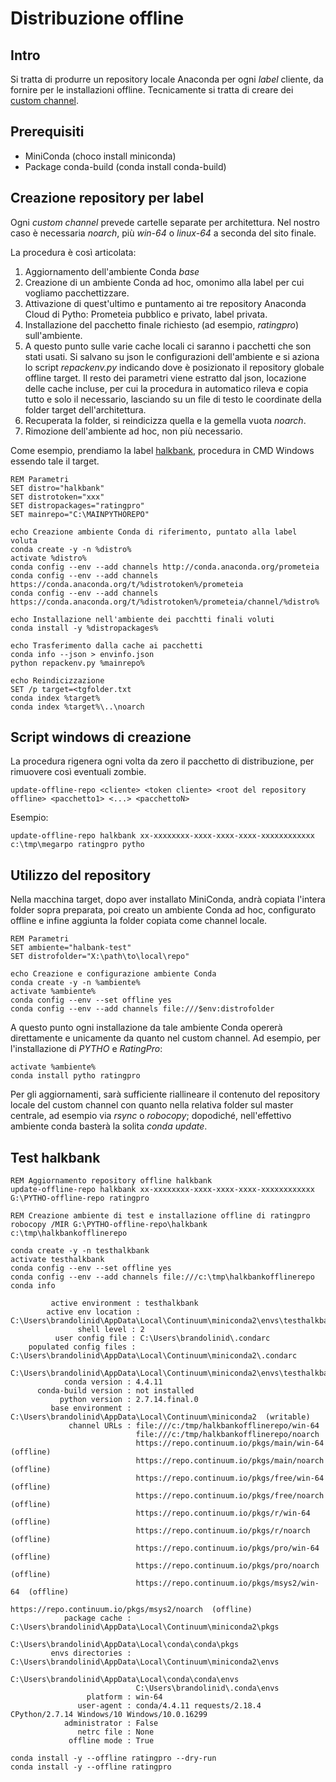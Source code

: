 # Distribuzione offline

## Intro
Si tratta di produrre un repository locale Anaconda per ogni _label_ cliente, da fornire per le installazioni offline. Tecnicamente si tratta di creare dei [custom channel](https://conda.io/docs/user-guide/tasks/create-custom-channels.html).


## Prerequisiti
- MiniConda (choco install miniconda)
- Package conda-build (conda install conda-build)

## Creazione repository per label

Ogni _custom channel_ prevede cartelle separate per architettura. Nel nostro caso è necessaria _noarch_, più _win-64_ o _linux-64_ a seconda del sito finale.

La procedura è così articolata:

1. Aggiornamento dell'ambiente Conda _base_
2. Creazione di un ambiente Conda ad hoc, omonimo alla label per cui vogliamo pacchettizzare.
3. Attivazione di quest'ultimo e puntamento ai tre repository Anaconda Cloud di Pytho: Prometeia pubblico e privato, label privata.
4. Installazione del pacchetto finale richiesto (ad esempio, _ratingpro_) sull'ambiente.
5. A questo punto sulle varie cache locali ci saranno i pacchetti che son stati usati. Si salvano su json le configurazioni dell'ambiente e si aziona lo script _repackenv.py_ indicando dove è posizionato il repository globale offline target. Il resto dei parametri viene estratto dal json, locazione delle cache incluse, per cui la procedura in automatico rileva e copia tutto e solo il necessario, lasciando su un file di testo le coordinate della folder target dell'architettura.
6. Recuperata la folder, si reindicizza quella e la gemella vuota _noarch_.
7. Rimozione dell'ambiente ad hoc, non più necessario. 

Come esempio, prendiamo la label [halkbank](https://anaconda.org/prometeia/repo/files?type=any&label=halkbank), procedura in CMD Windows essendo tale il target.

    REM Parametri
    SET distro="halkbank"
    SET distrotoken="xxx"
    SET distropackages="ratingpro"
    SET mainrepo="C:\MAINPYTHOREPO"

    echo Creazione ambiente Conda di riferimento, puntato alla label voluta
    conda create -y -n %distro%
    activate %distro%
    conda config --env --add channels http://conda.anaconda.org/prometeia
    conda config --env --add channels https://conda.anaconda.org/t/%distrotoken%/prometeia
    conda config --env --add channels https://conda.anaconda.org/t/%distrotoken%/prometeia/channel/%distro%

    echo Installazione nell'ambiente dei pacchtti finali voluti
    conda install -y %distropackages%

    echo Trasferimento dalla cache ai pacchetti
    conda info --json > envinfo.json
    python repackenv.py %mainrepo%

    echo Reindicizzazione
    SET /p target=<tgfolder.txt
    conda index %target%
    conda index %target%\..\noarch

## Script windows di creazione

 La procedura rigenera ogni volta da zero il pacchetto di distribuzione, per rimuovere così eventuali zombie.

    update-offline-repo <cliente> <token cliente> <root del repository offline> <pacchetto1> <...> <pacchettoN>

Esempio:

    update-offline-repo halkbank xx-xxxxxxxx-xxxx-xxxx-xxxx-xxxxxxxxxxxx c:\tmp\megarpo ratingpro pytho

## Utilizzo del repository

Nella macchina target, dopo aver installato MiniConda, andrà copiata l'intera folder sopra preparata, poi creato un ambiente Conda ad hoc, configurato offline e infine aggiunta la folder copiata come channel locale. 

    REM Parametri
    SET ambiente="halbank-test"
    SET distrofolder="X:\path\to\local\repo"

    echo Creazione e configurazione ambiente Conda
    conda create -y -n %ambiente%
    activate %ambiente%
    conda config --env --set offline yes
    conda config --env --add channels file:///$env:distrofolder
    
A questo punto ogni installazione da tale ambiente Conda opererà direttamente e unicamente da quanto nel custom channel. Ad esempio, per l'installazione di _PYTHO_ e _RatingPro_:

    activate %ambiente%
    conda install pytho ratingpro

Per gli aggiornamenti, sarà sufficiente riallineare il contenuto del repository locale del custom channel con quanto nella relativa folder sul master centrale, ad esempio via _rsync_ o _robocopy_; dopodiché, nell'effettivo ambiente conda basterà la solita _conda update_.

## Test halkbank

    REM Aggiornamento repository offline halkbank
    update-offline-repo halkbank xx-xxxxxxxx-xxxx-xxxx-xxxx-xxxxxxxxxxxx G:\PYTHO-offline-repo ratingpro

    REM Creazione ambiente di test e installazione offline di ratingpro
    robocopy /MIR G:\PYTHO-offline-repo\halkbank c:\tmp\halkbankofflinerepo

    conda create -y -n testhalkbank
    activate testhalkbank
    conda config --env --set offline yes
    conda config --env --add channels file:///c:\tmp\halkbankofflinerepo
    conda info

             active environment : testhalkbank
            active env location : C:\Users\brandolinid\AppData\Local\Continuum\miniconda2\envs\testhalkbank
                   shell level : 2
              user config file : C:\Users\brandolinid\.condarc
        populated config files : C:\Users\brandolinid\AppData\Local\Continuum\miniconda2\.condarc
                                C:\Users\brandolinid\AppData\Local\Continuum\miniconda2\envs\testhalkbank\.condarc
                conda version : 4.4.11
          conda-build version : not installed
               python version : 2.7.14.final.0
             base environment : C:\Users\brandolinid\AppData\Local\Continuum\miniconda2  (writable)
                 channel URLs : file:///c:/tmp/halkbankofflinerepo/win-64
                                file:///c:/tmp/halkbankofflinerepo/noarch
                                https://repo.continuum.io/pkgs/main/win-64  (offline)
                                https://repo.continuum.io/pkgs/main/noarch  (offline)
                                https://repo.continuum.io/pkgs/free/win-64  (offline)
                                https://repo.continuum.io/pkgs/free/noarch  (offline)
                                https://repo.continuum.io/pkgs/r/win-64  (offline)
                                https://repo.continuum.io/pkgs/r/noarch  (offline)
                                https://repo.continuum.io/pkgs/pro/win-64  (offline)
                                https://repo.continuum.io/pkgs/pro/noarch  (offline)
                                https://repo.continuum.io/pkgs/msys2/win-64  (offline)
                                https://repo.continuum.io/pkgs/msys2/noarch  (offline)
                package cache : C:\Users\brandolinid\AppData\Local\Continuum\miniconda2\pkgs
                                C:\Users\brandolinid\AppData\Local\conda\conda\pkgs
             envs directories : C:\Users\brandolinid\AppData\Local\Continuum\miniconda2\envs
                                C:\Users\brandolinid\AppData\Local\conda\conda\envs
                                C:\Users\brandolinid\.conda\envs
                     platform : win-64
                   user-agent : conda/4.4.11 requests/2.18.4 CPython/2.7.14 Windows/10 Windows/10.0.16299
                administrator : False
                   netrc file : None
                 offline mode : True

    conda install -y --offline ratingpro --dry-run
    conda install -y --offline ratingpro